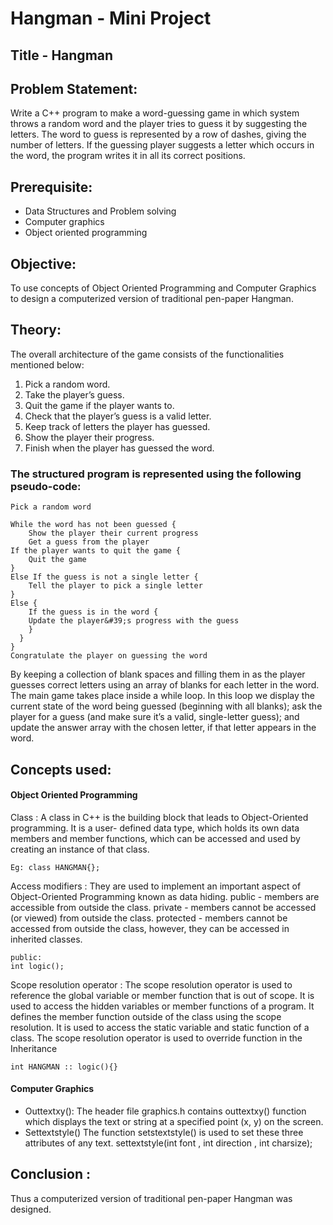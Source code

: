 # Hangman - Mini Project

## Title - Hangman
## Problem Statement:
Write a C++ program to make a word-guessing game in which system throws a random word and the player tries to guess it by suggesting the letters. The word to guess is represented by a row of dashes, giving the number of letters. If the guessing player suggests a letter which occurs in the word, the program writes it in all its correct positions.

## Prerequisite: 
* Data Structures and Problem solving 
* Computer graphics
* Object oriented programming

## Objective: 
To use concepts of Object Oriented Programming and Computer Graphics to design a computerized version of traditional pen-paper Hangman.

## Theory:
The overall architecture of the game consists of the functionalities mentioned below:
1. Pick a random word.
2. Take the player’s guess.
3. Quit the game if the player wants to.
4. Check that the player’s guess is a valid letter.
5. Keep track of letters the player has guessed.
6. Show the player their progress.
7. Finish when the player has guessed the word.

### The structured program is represented using the following pseudo-code:
```
Pick a random word

While the word has not been guessed {
    Show the player their current progress
    Get a guess from the player
If the player wants to quit the game {
    Quit the game
}
Else If the guess is not a single letter {
    Tell the player to pick a single letter
}
Else {
    If the guess is in the word {
    Update the player&#39;s progress with the guess
    }
  }
}
Congratulate the player on guessing the word
```

By keeping a collection of blank spaces and filling them in as the player guesses correct letters using an
array of blanks for each letter in the word. The main game takes place inside a while loop. In this loop we
display the current state of the word being guessed (beginning with all blanks); ask the player for a guess
(and make sure it’s a valid, single-letter guess); and update the answer array with the chosen letter, if that
letter appears in the word.

## Concepts used:
#### Object Oriented Programming
Class : A class in C++ is the building block that leads to Object-Oriented programming. It is a user-
defined data type, which holds its own data members and member functions, which can be accessed
and used by creating an instance of that class.
```
Eg: class HANGMAN{};
```
Access modifiers : They are used to implement an important aspect of Object-Oriented Programming
known as data hiding.
public - members are accessible from outside the class.
private - members cannot be accessed (or viewed) from outside the class.
protected - members cannot be accessed from outside the class, however, they can be accessed in
inherited classes.
```
public:
int logic();
```
Scope resolution operator : The scope resolution operator is used to reference the global variable or
member function that is out of scope.
It is used to access the hidden variables or member functions of a program.
It defines the member function outside of the class using the scope resolution.
It is used to access the static variable and static function of a class.
The scope resolution operator is used to override function in the Inheritance
```
int HANGMAN :: logic(){}
```
#### Computer Graphics
* Outtextxy():
The header file graphics.h contains outtextxy() function which displays the text or string at a specified
point (x, y) on the screen.
* Settextstyle()
The function setstextstyle() is used to set these three attributes of any text.
settextstyle(int font , int direction , int charsize);

## Conclusion : 
Thus a computerized version of traditional pen-paper Hangman was designed.
